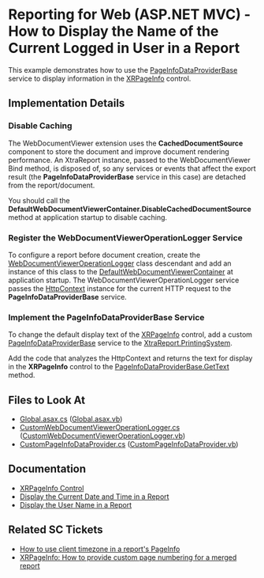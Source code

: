 # Reporting for Web (ASP.NET MVC) - How to Display the Name of the Current Logged in User in a Report

This example demonstrates how to use the [PageInfoDataProviderBase](https://docs.devexpress.com/CoreLibraries/DevExpress.XtraPrinting.PageInfoDataProviderBase) service to display information in the [XRPageInfo](https://docs.devexpress.com/XtraReports/DevExpress.XtraReports.UI.XRPageInfo) control.

## Implementation Details

### Disable Caching

The WebDocumentViewer extension uses the **CachedDocumentSource** component to store the document and improve document rendering performance. An XtraReport instance, passed to the WebDocumentViewer Bind method, is disposed of, so any services or events that affect the export result (the **PageInfoDataProviderBase** service in this case) are detached from the report/document. 

You should call the **DefaultWebDocumentViewerContainer.DisableCachedDocumentSource** method at application startup to disable caching.

### Register the WebDocumentViewerOperationLogger Service

To configure a report before document creation, create the [WebDocumentViewerOperationLogger](https://docs.devexpress.com/XtraReports/DevExpress.XtraReports.Web.WebDocumentViewer.WebDocumentViewerOperationLogger) class descendant and add an instance of this class to the [DefaultWebDocumentViewerContainer](https://docs.devexpress.com/XtraReports/DevExpress.XtraReports.Web.WebDocumentViewer.DefaultWebDocumentViewerContainer) at application startup. The WebDocumentViewerOperationLogger service passes the [HttpContext](https://docs.microsoft.com/en-us/dotnet/api/system.web.httpcontext) instance for the current HTTP request to the **PageInfoDataProviderBase** service.

### Implement the PageInfoDataProviderBase Service

To change the default display text of the [XRPageInfo](https://docs.devexpress.com/XtraReports/DevExpress.XtraReports.UI.XRPageInfo) control, add a custom [PageInfoDataProviderBase](https://docs.devexpress.com/CoreLibraries/DevExpress.XtraPrinting.PageInfoDataProviderBase) service to the [XtraReport.PrintingSystem](https://docs.devexpress.com/XtraReports/DevExpress.XtraReports.UI.XtraReport.PrintingSystem). 

Add the code that analyzes the HttpContext and returns the text for display in the **XRPageInfo** control to the [PageInfoDataProviderBase.GetText](https://docs.devexpress.com/CoreLibraries/DevExpress.XtraPrinting.PageInfoDataProviderBase.GetText(DevExpress.XtraPrinting.PrintingSystemBase-DevExpress.XtraPrinting.PageInfoTextBrickBase)) method.

## Files to Look At

- [Global.asax.cs](CS/WebDocumentViewer_UserName/Global.asax.cs#L22-L23) ([Global.asax.vb](VB/WebDocumentViewer_UserName_VB/Global.asax.vb#L22-L23))
- [CustomWebDocumentViewerOperationLogger.cs](CS/WebDocumentViewer_UserName/Services/CustomWebDocumentViewerOperationLogger.cs) ([CustomWebDocumentViewerOperationLogger.vb](VB/WebDocumentViewer_UserName_VB/Services/CustomWebDocumentViewerOperationLogger.vb))
- [CustomPageInfoDataProvider.cs](CS/WebDocumentViewer_UserName/Services/CustomPageInfoDataProvider.cs) ([CustomPageInfoDataProvider.vb](VB/WebDocumentViewer_UserName_VB/Services/CustomPageInfoDataProvider.vb))

## Documentation

- [XRPageInfo Control](https://docs.devexpress.com/XtraReports/DevExpress.XtraReports.UI.XRPageInfo)
- [Display the Current Date and Time in a Report](https://docs.devexpress.com/XtraReports/5291/detailed-guide-to-devexpress-reporting/add-extra-information/display-the-current-date-and-time-in-a-report)
- [Display the User Name in a Report](https://docs.devexpress.com/XtraReports/5292/detailed-guide-to-devexpress-reporting/add-extra-information/display-the-user-name-in-a-report)

## Related SC Tickets
- [How to use client timezone in a report's PageInfo](https://supportcenter.devexpress.com/ticket/details/t1056171/how-to-use-client-timezone-in-a-report-s-pageinfo)
- [XRPageInfo: How to provide custom page numbering for a merged report](https://supportcenter.devexpress.com/ticket/details/t512092/xrpageinfo-how-to-provide-custom-page-numbering-for-a-merged-report)


